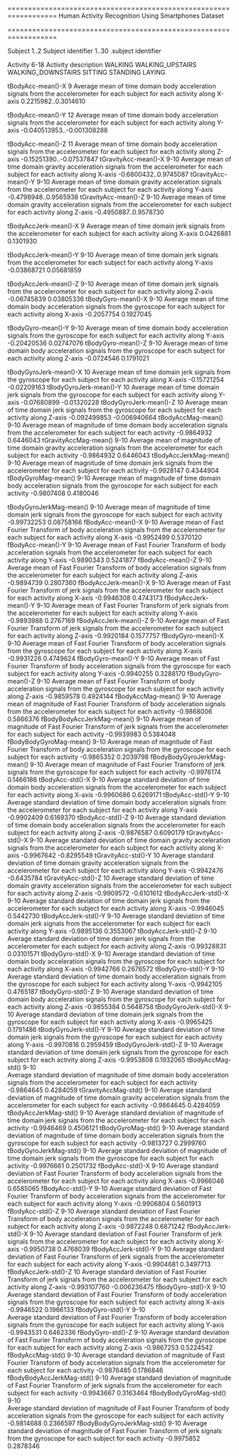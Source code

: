 ==================================================================
Human Activity Recognition Using Smartphones Dataset

==================================================================

Subject			1..2
	Subject identifier
				1..30	.subject identifier
	
Activity		6-18
	Activity description
				WALKING
				WALKING_UPSTAIRS
				WALKING_DOWNSTAIRS
				SITTING
				STANDING
				LAYING
				
tBodyAcc-mean()-X	9
	Average mean of time domain body acceleration signals from the accelerometer for each subject for each activity along X-axis
					0.2215982..0.3014610

tBodyAcc-mean()-Y	12
	Average mean of time domain body acceleration signals from the accelerometer for each subject for each activity along Y-axis
					-0.040513953..-0.001308288

tBodyAcc-mean()-Z	11
	Average mean of time domain body acceleration signals from the accelerometer for each subject for each activity along Z-axis
					-0.15251390..-0.07537847
tGravityAcc-mean()-X 	9-10
	Average mean of time domain gravity acceleration signals from the accelerometer for each subject for each activity along X-axis
						-0.6800432..0.9745087
tGravityAcc-mean()-Y	9-10
	Average mean of time domain gravity acceleration signals from the accelerometer for each subject for each activity along Y-axis
						-0.4798948..0.9565938
tGravityAcc-mean()-Z	9-10
	Average mean of time domain gravity acceleration signals from the accelerometer for each subject for each activity along Z-axis
						-0.4950887..0.9578730  
     
tBodyAccJerk-mean()-X	9
	Average mean of time domain jerk signals from the accelerometer for each subject for each activity along X-axis
						0.0426881 0.1301930
						
tBodyAccJerk-mean()-Y	9-10
	Average mean of time domain jerk signals from the accelerometer for each subject for each activity along Y-axis
						-0.03868721  0.05681859

tBodyAccJerk-mean()-Z	9-10
	Average mean of time domain jerk signals from the accelerometer for each subject for each activity along Z-axis
						-0.06745839  0.03805336
tBodyGyro-mean()-X	9-10
	Average mean of time domain body acceleration signals from the gyroscope for each subject for each activity along X-axis
					-0.2057754  0.1927045      
					
tBodyGyro-mean()-Y	9-10
	Average mean of time domain body acceleration signals from the gyroscope for each subject for each activity along Y-axis
					-0.20420536  0.02747076
tBodyGyro-mean()-Z	9-10
	Average mean of time domain body acceleration signals from the gyroscope for each subject for each activity along Z-axis
					-0.0724546  0.1791021
	
tBodyGyroJerk-mean()-X	10
	Average mean of time domain jerk signals from the gyroscope for each subject for each activity along X-axis
					-0.15721254 -0.02209163	
tBodyGyroJerk-mean()-Y 10
	Average mean of time domain jerk signals from the gyroscope for each subject for each activity along Y-axis
					-0.07680899 -0.01320228
tBodyGyroJerk-mean()-Z 10
	Average mean of time domain jerk signals from the gyroscope for each subject for each activity along Z-axis
					-0.092499853 -0.006940664
tBodyAccMag-mean() 9-10
	Average mean of magnitude of time domain body acceleration signals from the accelerometer for each subject for each activity
					-0.9864932  0.6446043
tGravityAccMag-mean()	9-10
	Average mean of magnitude of time domain gravity acceleration signals from the accelerometer for each subject for each activity
					 -0.9864932  0.6446043
tBodyAccJerkMag-mean()	9-10
	Average mean of magnitude of time domain jerk signals from the accelerometer for each subject for each activity
					 -0.9928147  0.4344904
tBodyGyroMag-mean()	9-10
	Average mean of magnitude of time domain body acceleration signals from the gyroscope for each subject for each activity
					-0.9807408  0.4180046
					
tBodyGyroJerkMag-mean()	9-10
	Average mean of magnitude of time domain jerk signals from the gyroscope for each subject for each activity
					 -0.99732253  0.08758166
fBodyAcc-mean()-X	9-10
	Average mean of Fast Fourier Transform of body acceleration signals from the accelerometer for each subject for each activity along X-axis
					-0.9952499  0.5370120
fBodyAcc-mean()-Y	9-10
	Average mean of Fast Fourier Transform of body acceleration signals from the accelerometer for each subject for each activity along Y-axis
					-0.9890343  0.5241877
fBodyAcc-mean()-Z	9-10
	Average mean of Fast Fourier Transform of body acceleration signals from the accelerometer for each subject for each activity along Z-axis
					-0.9894739  0.2807360
fBodyAccJerk-mean()-X	9-10
	Average mean of Fast Fourier Transform of jerk signals from the accelerometer for each subject for each activity along X-axis
					-0.9946308  0.4743173
fBodyAccJerk-mean()-Y	9-10
	Average mean of Fast Fourier Transform of jerk signals from the accelerometer for each subject for each activity along Y-axis
					 -0.9893988  0.2767169
fBodyAccJerk-mean()-Z	9-10
	Average mean of Fast Fourier Transform of jerk signals from the accelerometer for each subject for each activity along Z-axis
					-0.9920184  0.1577757
fBodyGyro-mean()-X	9-10
	Average mean of Fast Fourier Transform of body acceleration signals from the gyroscope for each subject for each activity along X-axis
					-0.9931226  0.4749624
fBodyGyro-mean()-Y	9-10
	Average mean of Fast Fourier Transform of body acceleration signals from the gyroscope for each subject for each activity along Y-axis
					-0.9940255  0.3288170
fBodyGyro-mean()-Z	9-10
	Average mean of Fast Fourier Transform of body acceleration signals from the gyroscope for each subject for each activity along Z-axis
					-0.9859578  0.4924144
fBodyAccMag-mean()	9-10
	Average mean of magnitude of Fast Fourier Transform of body acceleration signals from the accelerometer for each subject for each activity
					-0.9868006  0.5866376
fBodyBodyAccJerkMag-mean()	9-10
	Average mean of magnitude of Fast Fourier Transform of jerk signals from the accelerometer for each subject for each activity
					-0.9939983  0.5384048
fBodyBodyGyroMag-mean()	9-10
	Average mean of magnitude of Fast Fourier Transform of body acceleration signals from the gyroscope for each subject for each activity
					-0.9865352  0.2039798
fBodyBodyGyroJerkMag-mean()	9-10
	Average mean of magnitude of Fast Fourier Transform of jerk signals from the gyroscope for each subject for each activity
					-0.9976174  0.1466186
tBodyAcc-std()-X	9-10
	Average standard deviation of time domain body acceleration signals from the accelerometer for each subject for each activity along X-axis
					-0.9960686  0.6269171
tBodyAcc-std()-Y	9-10
	Average standard deviation of time domain body acceleration signals from the accelerometer for each subject for each activity along Y-axis
					-0.9902409  0.6169370
tBodyAcc-std()-Z	9-10
	Average standard deviation of time domain body acceleration signals from the accelerometer for each subject for each activity along Z-axis
					-0.9876587  0.6090179
tGravityAcc-std()-X	9-10
	Average standard deviation of time domain gravity acceleration signals from the accelerometer for each subject for each activity along X-axis
					-0.9967642 -0.8295549
tGravityAcc-std()-Y	10
	Average standard deviation of time domain gravity acceleration signals from the accelerometer for each subject for each activity along Y-axis
					-0.9942476 -0.6435784
tGravityAcc-std()-Z 10
	Average standard deviation of time domain gravity acceleration signals from the accelerometer for each subject for each activity along Z-axis
					-0.9909572 -0.6101612
tBodyAccJerk-std()-X	9-10
	Average standard deviation of time domain jerk signals from the accelerometer for each subject for each activity along X-axis
					-0.9946045  0.5442730
tBodyAccJerk-std()-Y	9-10
	Average standard deviation of time domain jerk signals from the accelerometer for each subject for each activity along Y-axis
					-0.9895136  0.3553067
tBodyAccJerk-std()-Z	9-10
	Average standard deviation of time domain jerk signals from the accelerometer for each subject for each activity along Z-axis
					-0.99328831  0.03101571
tBodyGyro-std()-X	9-10
	Average standard deviation of time domain body acceleration signals from the gyroscope for each subject for each activity along X-axis
					-0.9942766  0.2676572
tBodyGyro-std()-Y	9-10
	Average standard deviation of time domain body acceleration signals from the gyroscope for each subject for each activity along Y-axis
					-0.9942105  0.4765187
tBodyGyro-std()-Z	9-10
	Average standard deviation of time domain body acceleration signals from the gyroscope for each subject for each activity along Z-axis
					-0.9855384  0.5648758
tBodyGyroJerk-std()-X	9-10
	Average standard deviation of time domain jerk signals from the gyroscope for each subject for each activity along X-axis
					-0.9965425  0.1791486
tBodyGyroJerk-std()-Y	9-10
	Average standard deviation of time domain jerk signals from the gyroscope for each subject for each activity along Y-axis
					-0.9970816  0.2959459
tBodyGyroJerk-std()-Z	9-10
	Average standard deviation of time domain jerk signals from the gyroscope for each subject for each activity along Z-axis
					-0.9953808  0.1932065
tBodyAccMag-std()	9-10	
	Average standard deviation of magnitude of time domain body acceleration signals from the accelerometer for each subject for each activity
					-0.9864645  0.4284059
tGravityAccMag-std()	9-10
	Average standard deviation of magnitude of time domain gravity acceleration signals from the accelerometer for each subject for each activity
					-0.9864645  0.4284059
tBodyAccJerkMag-std()	9-10
	Average standard deviation of magnitude of time domain jerk signals from the accelerometer for each subject for each activity
					-0.9946469  0.4506121
tBodyGyroMag-std()	9-10
	Average standard deviation of magnitude of time domain body acceleration signals from the gyroscope for each subject for each activity
					-0.9813727  0.2999760
tBodyGyroJerkMag-std()	9-10
	Average standard deviation of magnitude of time domain jerk signals from the gyroscope for each subject for each activity
					-0.9976661  0.2501732
fBodyAcc-std()-X	9-10
	Average standard deviation of Fast Fourier Transform of body acceleration signals from the accelerometer for each subject for each activity along X-axis
					-0.9966046  0.6585065
fBodyAcc-std()-Y	9-10
	Average standard deviation of Fast Fourier Transform of body acceleration signals from the accelerometer for each subject for each activity along Y-axis
					-0.9906804  0.5601913
fBodyAcc-std()-Z	9-10
	Average standard deviation of Fast Fourier Transform of body acceleration signals from the accelerometer for each subject for each activity along Z-axis
					-0.9872248  0.6871242
fBodyAccJerk-std()-X	9-10
	Average standard deviation of Fast Fourier Transform of jerk signals from the accelerometer for each subject for each activity along X-axis
					-0.9950738  0.4768039
fBodyAccJerk-std()-Y	9-10
	Average standard deviation of Fast Fourier Transform of jerk signals from the accelerometer for each subject for each activity along Y-axis
					-0.9904681  0.3497713
fBodyAccJerk-std()-Z	10
	Average standard deviation of Fast Fourier Transform of jerk signals from the accelerometer for each subject for each activity along Z-axis
					-0.993107760 -0.006236475
fBodyGyro-std()-X	9-10
	Average standard deviation of Fast Fourier Transform of body acceleration signals from the gyroscope for each subject for each activity along X-axis
				-0.9946522  0.1966133
fBodyGyro-std()-Y	9-10	
	Average standard deviation of Fast Fourier Transform of body acceleration signals from the gyroscope for each subject for each activity along Y-axis
				-0.9943531  0.6462336
fBodyGyro-std()-Z	9-10
	Average standard deviation of Fast Fourier Transform of body acceleration signals from the gyroscope for each subject for each activity along Z-axis
				-0.9867253  0.5224542
fBodyAccMag-std()	9-10
	Average standard deviation of magnitude of Fast Fourier Transform of body acceleration signals from the accelerometer for each subject for each activity
				-0.9876485  0.1786846
fBodyBodyAccJerkMag-std()	9-10
	Average standard deviation of magnitude of Fast Fourier Transform of jerk signals from the accelerometer for each subject for each activity
				-0.9943667  0.3163464
fBodyBodyGyroMag-std()	9-10	
	Average standard deviation of magnitude of Fast Fourier Transform of body acceleration signals from the gyroscope for each subject for each activity
				-0.9814688  0.2366597
fBodyBodyGyroJerkMag-std()	9-10
	Average standard deviation of magnitude of Fast Fourier Transform of jerk signals from the gyroscope for each subject for each activity
				 -0.9975852  0.2878346